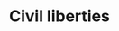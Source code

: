 ---
title: Civil liberties
longTitle: 'Civil liberties'
tags:
- gccommon
usedFor:
- "[[Civil rights]]"
---